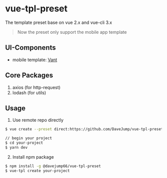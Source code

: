 # vue-tpl-preset

The template preset base on vue 2.x and vue-cli 3.x

> Now the preset only support the mobile app template

## UI-Components

* mobile template: [Vant](https://youzan.github.io/vant/#/zh-CN/intro)

## Core Packages

1. axios (for http-request)
2. lodash (for utils)

## Usage

1. Use remote repo directly

```bash
$ vue create --preset direct:https://github.com/DaveJump/vue-tpl-preset.git --clone your-project

// begin your project
$ cd your-project
$ yarn dev
```

2. Install npm package

```bash
$ npm install -g @davejump66/vue-tpl-preset
$ vue-tpl create your-project
```